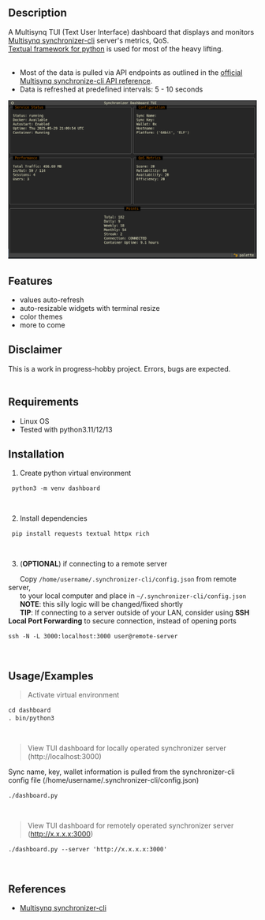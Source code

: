 
## Description
A Multisynq TUI (Text User Interface) dashboard that displays and monitors [Multisynq synchronizer-cli](https://github.com/multisynq/synchronizer-cli) server's metrics, QoS.<br/>
[Textual framework for python](https://textual.textualize.io/) is used for most of the heavy lifting.<br/><br/>
- Most of the data is pulled via API endpoints as outlined in the [official Multisynq synchronize-cli API reference](https://github.com/multisynq/synchronizer-cli?tab=readme-ov-file#dashboard-api-port-3000).<br/>
- Data is refreshed at predefined intervals: 5 - 10 seconds<br/>

![Sample](assets/images/multisync_example1.png)

## Features
- values auto-refresh 
- auto-resizable widgets with terminal resize 
- color themes
- more to come


## Disclaimer
This is a work in progress-hobby project. Errors, bugs are expected.<br/><br/>

## Requirements
- Linux OS
- Tested with python3.11/12/13

  
## Installation

1) Create python virtual environment
```
 python3 -m venv dashboard
```
<br/>

2) Install dependencies
```
 pip install requests textual httpx rich
```
<br/>

3) (**OPTIONAL**) if connecting to a remote server<br/>

&nbsp;&nbsp;&nbsp;&nbsp;&nbsp;&nbsp;Copy `/home/username/.synchronizer-cli/config.json` from remote server,<br/>
&nbsp;&nbsp;&nbsp;&nbsp;&nbsp;&nbsp;to your local computer and place in `~/.synchronizer-cli/config.json`
<br/>
&nbsp;&nbsp;&nbsp;&nbsp;&nbsp;&nbsp;**NOTE**: this silly logic will be changed/fixed shortly<br/>
&nbsp;&nbsp;&nbsp;&nbsp;&nbsp;&nbsp;**TIP**: If connecting to a server outside of your LAN, consider using **SSH Local Port Forwarding** to secure connection, instead of opening ports
```
ssh -N -L 3000:localhost:3000 user@remote-server
```
<br/>

## Usage/Examples

> Activate virtual environment
```
cd dashboard
. bin/python3
```
<br/>

> View TUI dashboard for locally operated synchronizer server (http://localhost:3000)

Sync name, key, wallet information is pulled from the synchronizer-cli config file (/home/username/.synchronizer-cli/config.json)<br/>
```
./dashboard.py
```
<br/>

> View TUI dashboard for remotely operated synchronizer server (http://x.x.x.x:3000)
```
./dashboard.py --server 'http://x.x.x.x:3000'
```

<br/>

## References
- [Multisynq synchronizer-cli](https://github.com/multisynq/synchronizer-cli)
